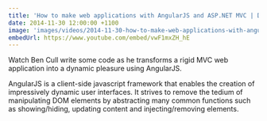 ```yaml
---
title: 'How to make web applications with AngularJS and ASP.NET MVC | Dev SuperPowers Episode #7 | Ben Cull'
date: 2014-11-30 12:00:00 +1100
image: 'images/videos/2014-11-30-how-to-make-web-applications-with-angularjs-and-asp-net-mvc-dev-superpowers-episode-7-ben-cull.jpg'
embedUrl: https://www.youtube.com/embed/vwF1mxZH_hE
---
```


Watch Ben Cull write some code as he transforms a rigid MVC web application into a dynamic pleasure using AngularJS.

AngularJS is a client-side javascript framework that enables the creation of impressively dynamic user interfaces. It strives to remove the tedium of manipulating DOM elements by abstracting many common functions such as showing/hiding, updating content and injecting/removing elements.
